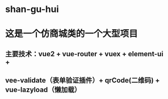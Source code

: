# shan-gu-hui
# 这是一个仿商城类的一个大型项目

## 主要技术：vue2 + vue-router + vuex +  element-ui +
## vee-validate（表单验证插件）+ qrCode(二维码) + vue-lazyload（懒加载）

